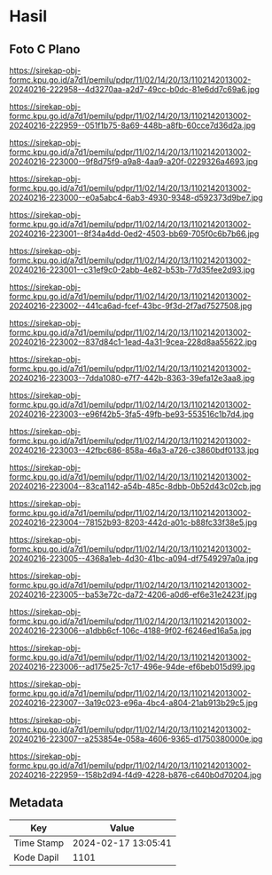 # Hasil

## Foto C Plano

https://sirekap-obj-formc.kpu.go.id/a7d1/pemilu/pdpr/11/02/14/20/13/1102142013002-20240216-222958--4d3270aa-a2d7-49cc-b0dc-81e6dd7c69a6.jpg

https://sirekap-obj-formc.kpu.go.id/a7d1/pemilu/pdpr/11/02/14/20/13/1102142013002-20240216-222959--051f1b75-8a69-448b-a8fb-60cce7d36d2a.jpg

https://sirekap-obj-formc.kpu.go.id/a7d1/pemilu/pdpr/11/02/14/20/13/1102142013002-20240216-223000--9f8d75f9-a9a8-4aa9-a20f-0229326a4693.jpg

https://sirekap-obj-formc.kpu.go.id/a7d1/pemilu/pdpr/11/02/14/20/13/1102142013002-20240216-223000--e0a5abc4-6ab3-4930-9348-d592373d9be7.jpg

https://sirekap-obj-formc.kpu.go.id/a7d1/pemilu/pdpr/11/02/14/20/13/1102142013002-20240216-223001--8f34a4dd-0ed2-4503-bb69-705f0c6b7b66.jpg

https://sirekap-obj-formc.kpu.go.id/a7d1/pemilu/pdpr/11/02/14/20/13/1102142013002-20240216-223001--c31ef9c0-2abb-4e82-b53b-77d35fee2d93.jpg

https://sirekap-obj-formc.kpu.go.id/a7d1/pemilu/pdpr/11/02/14/20/13/1102142013002-20240216-223002--441ca6ad-fcef-43bc-9f3d-2f7ad7527508.jpg

https://sirekap-obj-formc.kpu.go.id/a7d1/pemilu/pdpr/11/02/14/20/13/1102142013002-20240216-223002--837d84c1-1ead-4a31-9cea-228d8aa55622.jpg

https://sirekap-obj-formc.kpu.go.id/a7d1/pemilu/pdpr/11/02/14/20/13/1102142013002-20240216-223003--7dda1080-e7f7-442b-8363-39efa12e3aa8.jpg

https://sirekap-obj-formc.kpu.go.id/a7d1/pemilu/pdpr/11/02/14/20/13/1102142013002-20240216-223003--e96f42b5-3fa5-49fb-be93-553516c1b7d4.jpg

https://sirekap-obj-formc.kpu.go.id/a7d1/pemilu/pdpr/11/02/14/20/13/1102142013002-20240216-223003--42fbc686-858a-46a3-a726-c3860bdf0133.jpg

https://sirekap-obj-formc.kpu.go.id/a7d1/pemilu/pdpr/11/02/14/20/13/1102142013002-20240216-223004--83ca1142-a54b-485c-8dbb-0b52d43c02cb.jpg

https://sirekap-obj-formc.kpu.go.id/a7d1/pemilu/pdpr/11/02/14/20/13/1102142013002-20240216-223004--78152b93-8203-442d-a01c-b88fc33f38e5.jpg

https://sirekap-obj-formc.kpu.go.id/a7d1/pemilu/pdpr/11/02/14/20/13/1102142013002-20240216-223005--4368a1eb-4d30-41bc-a094-df7549297a0a.jpg

https://sirekap-obj-formc.kpu.go.id/a7d1/pemilu/pdpr/11/02/14/20/13/1102142013002-20240216-223005--ba53e72c-da72-4206-a0d6-ef6e31e2423f.jpg

https://sirekap-obj-formc.kpu.go.id/a7d1/pemilu/pdpr/11/02/14/20/13/1102142013002-20240216-223006--a1dbb6cf-106c-4188-9f02-f6246ed16a5a.jpg

https://sirekap-obj-formc.kpu.go.id/a7d1/pemilu/pdpr/11/02/14/20/13/1102142013002-20240216-223006--ad175e25-7c17-496e-94de-ef6beb015d99.jpg

https://sirekap-obj-formc.kpu.go.id/a7d1/pemilu/pdpr/11/02/14/20/13/1102142013002-20240216-223007--3a19c023-e96a-4bc4-a804-21ab913b29c5.jpg

https://sirekap-obj-formc.kpu.go.id/a7d1/pemilu/pdpr/11/02/14/20/13/1102142013002-20240216-223007--a253854e-058a-4606-9365-d1750380000e.jpg

https://sirekap-obj-formc.kpu.go.id/a7d1/pemilu/pdpr/11/02/14/20/13/1102142013002-20240216-222959--158b2d94-f4d9-4228-b876-c640b0d70204.jpg


## Metadata

| Key        | Value               |
| ---------- | ------------------- |
| Time Stamp | 2024-02-17 13:05:41 |
| Kode Dapil | 1101                |



